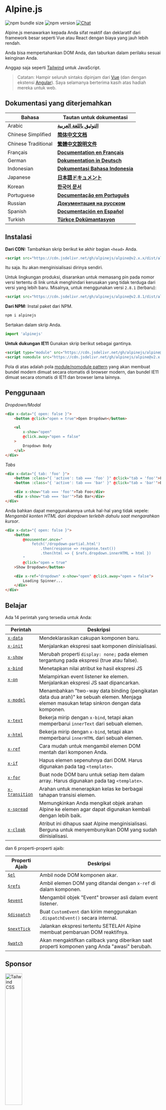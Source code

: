 # Alpine.js

![npm bundle size](https://img.shields.io/bundlephobia/minzip/alpinejs)
![npm version](https://img.shields.io/npm/v/alpinejs)
[![Chat](https://img.shields.io/badge/chat-on%20discord-7289da.svg?sanitize=true)](https://alpinejs.codewithhugo.com/chat/)

Alpine.js menawarkan kepada Anda sifat reaktif dan deklaratif dari framework besar seperti Vue atau React dengan biaya yang jauh lebih rendah.

Anda bisa mempertahankan DOM Anda, dan taburkan dalam perilaku sesuai keinginan Anda.

Anggap saja seperti [Tailwind](https://tailwindcss.com/) untuk JavaScript.

> Catatan: Hampir seluruh sintaks dipinjam dari [Vue](https://vuejs.org/) (dan dengan ekstensi [Angular](https://angularjs.org/)). Saya selamanya berterima kasih atas hadiah mereka untuk web.

## Dokumentasi yang diterjemahkan

| Bahasa | Tautan untuk dokumentasi |
| --- | --- |
| Arabic | [**التوثيق باللغة العربية**](./README.ar.md) |
| Chinese Simplified | [**简体中文文档**](./README.zh-CN.md) |
| Chinese Traditional | [**繁體中文說明文件**](./README.zh-TW.md) |
| Français | [**Documentation en Français**](./README.fr.md) |
| German | [**Dokumentation in Deutsch**](./README.de.md) |
| Indonesian | [**Dokumentasi Bahasa Indonesia**](./README.id.md) |
| Japanese | [**日本語ドキュメント**](./README.ja.md) |
| Korean | [**한국어 문서**](./README.ko.md) |
| Portuguese | [**Documentação em Português**](./README.pt.md) |
| Russian | [**Документация на русском**](./README.ru.md) |
| Spanish | [**Documentación en Español**](./README.es.md) |
| Turkish | [**Türkçe Dokümantasyon**](./README.tr.md) |

## Instalasi

**Dari CDN:** Tambahkan skrip berikut ke akhir bagian `<head>` Anda.
```html
<script src="https://cdn.jsdelivr.net/gh/alpinejs/alpine@v2.x.x/dist/alpine.min.js" defer></script>
```

Itu saja. Itu akan menginisialisasi dirinya sendiri.

Untuk lingkungan produksi, disarankan untuk memasang pin pada nomor versi tertentu di link untuk menghindari kerusakan yang tidak terduga dari versi yang lebih baru. Misalnya, untuk menggunakan versi `2.8.1` (terbaru):
```html
<script src="https://cdn.jsdelivr.net/gh/alpinejs/alpine@v2.8.1/dist/alpine.min.js" defer></script>
```

**Dari NPM:** Instal paket dari NPM.
```js
npm i alpinejs
```

Sertakan dalam skrip Anda.
```js
import 'alpinejs'
```

**Untuk dukungan IE11** Gunakan skrip berikut sebagai gantinya.
```html
<script type="module" src="https://cdn.jsdelivr.net/gh/alpinejs/alpine@v2.x.x/dist/alpine.min.js"></script>
<script nomodule src="https://cdn.jsdelivr.net/gh/alpinejs/alpine@v2.x.x/dist/alpine-ie11.min.js" defer></script>
```

Pola di atas adalah pola [module/nomodule pattern](https://philipwalton.com/articles/deploying-es2015-code-in-production-today/) yang akan membuat bundel modern dimuat secara otomatis di browser modern, dan bundel IE11 dimuat secara otomatis di IE11 dan browser lama lainnya.

## Penggunaan

*Dropdown/Modal*
```html
<div x-data="{ open: false }">
    <button @click="open = true">Open Dropdown</button>

    <ul
        x-show="open"
        @click.away="open = false"
    >
        Dropdown Body
    </ul>
</div>
```

*Tabs*
```html
<div x-data="{ tab: 'foo' }">
    <button :class="{ 'active': tab === 'foo' }" @click="tab = 'foo'">Foo</button>
    <button :class="{ 'active': tab === 'bar' }" @click="tab = 'bar'">Bar</button>

    <div x-show="tab === 'foo'">Tab Foo</div>
    <div x-show="tab === 'bar'">Tab Bar</div>
</div>
```

Anda bahkan dapat menggunakannya untuk hal-hal yang tidak sepele: 
*Mengambil konten HTML dari dropdown terlebih dahulu saat mengarahkan kursor*.
```html
<div x-data="{ open: false }">
    <button
        @mouseenter.once="
            fetch('/dropdown-partial.html')
                .then(response => response.text())
                .then(html => { $refs.dropdown.innerHTML = html })
        "
        @click="open = true"
    >Show Dropdown</button>

    <div x-ref="dropdown" x-show="open" @click.away="open = false">
        Loading Spinner...
    </div>
</div>
```

## Belajar

Ada 14 perintah yang tersedia untuk Anda:

| Perintah | Deskripsi |
| --- | --- |
| [`x-data`](#x-data) | Mendeklarasikan cakupan komponen baru. |
| [`x-init`](#x-init) | Menjalankan ekspresi saat komponen diinisialisasi. |
| [`x-show`](#x-show) | Merubah properti `display: none;` pada elemen tergantung pada ekspresi (true atau false). |
| [`x-bind`](#x-bind) | Menetapkan nilai atribut ke hasil ekspresi JS |
| [`x-on`](#x-on) | Melampirkan event listener ke elemen. Menjalankan ekspresi JS saat dipancarkan. |
| [`x-model`](#x-model) | Menambahkan "two-way data binding (pengikatan data dua arah)" ke sebuah elemen. Menjaga elemen masukan tetap sinkron dengan data komponen. |
| [`x-text`](#x-text) | Bekerja mirip dengan `x-bind`, tetapi akan memperbarui `innerText` dari sebuah elemen. |
| [`x-html`](#x-html) | Bekerja mirip dengan `x-bind`, tetapi akan memperbarui `innerHTML` dari sebuah elemen. |
| [`x-ref`](#x-ref) | Cara mudah untuk mengambil elemen DOM mentah dari komponen Anda. |
| [`x-if`](#x-if) | Hapus elemen sepenuhnya dari DOM. Harus digunakan pada tag `<template>`. |
| [`x-for`](#x-for) | Buat node DOM baru untuk setiap item dalam array. Harus digunakan pada tag `<template>`. |
| [`x-transition`](#x-transition) | Arahan untuk menerapkan kelas ke berbagai tahapan transisi elemen. |
| [`x-spread`](#x-spread) | Memungkinkan Anda mengikat objek arahan Alpine ke elemen agar dapat digunakan kembali dengan lebih baik. |
| [`x-cloak`](#x-cloak) | Atribut ini dihapus saat Alpine menginisialisasi. Berguna untuk menyembunyikan DOM yang sudah diinisialisasi. |

dan 6 properti-properti ajaib:

| Properti Ajaib | Deskripsi |
| --- | --- |
| [`$el`](#el) |  Ambil node DOM komponen akar. |
| [`$refs`](#refs) | Ambil elemen DOM yang ditandai dengan `x-ref` di dalam komponen. |
| [`$event`](#event) | Mengambil objek "Event" browser asli dalam event listener.  |
| [`$dispatch`](#dispatch) | Buat `CustomEvent` dan kirim menggunakan `.dispatchEvent()` secara internal. |
| [`$nextTick`](#nexttick) | Jalankan ekspresi tertentu SETELAH Alpine membuat pembaruan DOM reaktifnya. |
| [`$watch`](#watch) | Akan mengaktifkan callback yang diberikan saat properti komponen yang Anda "awasi" berubah. |


## Sponsor

<img width="33%" src="https://refactoringui.nyc3.cdn.digitaloceanspaces.com/tailwind-logo.svg" alt="Tailwind CSS">

**Ingin logo Anda di sini? [DM di Twitter](https://twitter.com/calebporzio)**

## Proyek Komunitas

* [AlpineJS Weekly Newsletter](https://alpinejs.codewithhugo.com/newsletter/)
* [Spruce (State Management)](https://github.com/ryangjchandler/spruce)
* [Turbolinks Adapter](https://github.com/SimoTod/alpine-turbolinks-adapter)
* [Alpine Magic Helpers](https://github.com/KevinBatdorf/alpine-magic-helpers)
* [Awesome Alpine](https://github.com/ryangjchandler/awesome-alpine)

### Perintah

---

### `x-data`

**Contoh:** `<div x-data="{ foo: 'bar' }">...</div>`

**Struktur:** `<div x-data="[object literal]">...</div>`

`x-data` mendeklarasikan cakupan komponen baru. Ini memberi tahu kerangka kerja untuk menginisialisasi komponen baru dengan objek data berikut.

Anggap saja seperti properti data dari komponen Vue.

**Ekstrak Logika Komponen**

Anda dapat mengekstrak data (dan perilaku) menjadi fungsi yang dapat digunakan kembali:

```html
<div x-data="dropdown()">
    <button x-on:click="open">Open</button>

    <div x-show="isOpen()" x-on:click.away="close">
        // Dropdown
    </div>
</div>

<script>
    function dropdown() {
        return {
            show: false,
            open() { this.show = true },
            close() { this.show = false },
            isOpen() { return this.show === true },
        }
    }
</script>
```

> **Untuk pengguna bundler**, perhatikan bahwa Alpine.js mengakses fungsi yang ada dalam cakupan global (`window`), Anda harus secara eksplisit menetapkan fungsi Anda ke `window` untuk menggunakannya dengan `x-data` misalnya `window.dropdown = function () {}` (ini karena dengan fungsi Webpack, Rollup, Parcel, dll. yang Anda tentukan akan secara default ke lingkup modul, bukan `window`).


Anda juga dapat mencampur beberapa objek data menggunakan penghancuran objek:

```html
<div x-data="{...dropdown(), ...tabs()}">
```

---

### `x-init`
**Contoh:** `<div x-data="{ foo: 'bar' }" x-init="foo = 'baz'"></div>`

**Struktur:** `<div x-data="..." x-init="[expression]"></div>`

`x-init` menjalankan ekspresi saat komponen diinisialisasi.

Jika Anda ingin menjalankan kode SETELAH Alpine telah melakukan pembaruan awal ke DOM (sesuatu seperti hook `mounted()` yang di VueJS), Anda dapat mengembalikan callback dari `x-init`, dan itu akan dijalankan setelah:

`x-init="() => { // kami memiliki akses ke status inisialisasi post-dom di sini // }"`

---

### `x-show`
**Contoh:** `<div x-show="open"></div>`

**Struktur:** `<div x-show="[expression]"></div>`

`x-show` mengubah gaya `display: none;` pada elemen tergantung apakah ekspresi ditetapkan ke `true` atau `false`.

**x-show.transition**

`x-show.transition` adalah API kenyamanan untuk membuat `x-show` Anda lebih menyenangkan menggunakan transisi CSS.

```html
<div x-show.transition="open">
    Konten ini akan ditransisikan masuk dan keluar.
</div>
```

| Perintah | Deskripsi |
| --- | --- |
| `x-show.transition` | Fade dan skala simultan. (opacity, scale: 0.95, timing-function: cubic-bezier(0.4, 0.0, 0.2, 1), duration-in: 150ms, duration-out: 75ms)
| `x-show.transition.in` | Hanya transisi masuk. |
| `x-show.transition.out` | Hanya transisi keluar. |
| `x-show.transition.opacity` | Hanya menggunakan fade saja. |
| `x-show.transition.scale` | Hanya menggunakan timbangan saja. |
| `x-show.transition.scale.75` | Sesuaikan transformasi skala CSS `transform: scale(.75)`. |
| `x-show.transition.duration.200ms` | Menyetel transisi "masuk" ke 200ms. Transisi "keluar" akan disetel menjadi setengahnya (100ms). |
| `x-show.transition.origin.top.right` | Sesuaikan asal transformasi CSS `transform-origin: top right`. |
| `x-show.transition.in.duration.200ms.out.duration.50ms` | Durasi berbeda untuk "masuk" dan "keluar". |

> Catatan: Semua pengubah transisi ini dapat digunakan bersama satu sama lain. Ini mungkin (meskipun konyol lol): `x-show.transition.in.duration.100ms.origin.top.right.opacity.scale.85.out.duration.200ms.origin.bottom.left.opacity.scale.95`

> Catatan: `x-show` akan menunggu setiap anak menyelesaikan transisi keluar. Jika Anda ingin mengabaikan perilaku ini, tambahkan modifer `.immediate`:
```html
<div x-show.immediate="open">
    <div x-show.transition="open">
</div>
```
---

### `x-bind`

> Catatan: Anda bebas menggunakan sintaks ":" yang lebih pendek: `:type = "..."`

**Contoh:** `<input x-bind:type="inputType">`

**Struktur:** `<input x-bind:[attribute]="[expression]">`

`x-bind` menyetel nilai atribut ke hasil ekspresi JavaScript. Ekspresi memiliki akses ke semua kunci objek data komponen, dan akan diperbarui setiap kali datanya diperbarui.

> Catatan: Binding atribut HANYA diperbarui ketika dependensinya diperbarui. Framework ini cukup pintar untuk mengamati perubahan data dan mendeteksi binding mana yang mempedulikannya.

**`x-bind` untuk atribut kelas**

`x-bind` berperilaku sedikit berbeda saat mengikat ke atribut class.

Untuk kelas, Anda meneruskan objek yang kuncinya adalah nama kelas, dan nilai adalah ekspresi boolean untuk menentukan apakah nama kelas tersebut diterapkan atau tidak.

Sebagai contoh:
`<div x-bind:class="{ 'hidden': foo }"></div>`

Dalam contoh ini, kelas "hidden" hanya akan diterapkan jika nilai atribut data `foo` adalah `true`.

**`x-bind` untuk atribut boolean**

`x-bind` mendukung atribut boolean dengan cara yang sama seperti atribut nilai, menggunakan variabel sebagai kondisi atau ekspresi JavaScript apa pun yang menghasilkan `true` atau `false`.

Sebagai contoh:
```html
<!-- Given: -->
<button x-bind:disabled="myVar">Click me</button>

<!-- When myVar == true: -->
<button disabled="disabled">Click me</button>

<!-- When myVar == false: -->
<button>Click me</button>
```

Ini akan menambah atau menghapus atribut `disabled` ketika `myVar` masing-masing bernilai `true` atau `false`.

Atribut Boolean didukung sesuai dengan [HTML spesifikasi](https://html.spec.whatwg.org/multipage/indices.html#attributes-3:boolean-attribute), sebagai contoh `disabled`, `readonly`, `required`, `checked`, `hidden`, `selected`, `open`, dll.

**pengubah `.camel`**

**Contoh:** `<svg x-bind:view-box.camel="viewBox">`

Pengubah `camel` akan mengikat kasus unta yang setara dengan nama atribut. Dalam contoh di atas, nilai `viewBox` akan terikat pada atribut `viewBox` sebagai lawan dari atribut `view-box`.

---

### `x-on`

> Catatan: Anda bebas menggunakan sintaks "@" yang lebih pendek: `@click="..."`

**Contoh:** `<button x-on:click="foo = 'bar'"></button>`

**Struktur:** `<button x-on:[event]="[expression]"></button>`

`x-on` melampirkan event listener ke elemen tempatnya dideklarasikan. Saat peristiwa itu dipancarkan, ekspresi JavaScript disetel sebagai nilainya dijalankan.

Jika ada data yang diubah dalam ekspresi, atribut elemen yang lain "bound" ke data ini, akan diperbarui.

> Catatan: Anda juga dapat menentukan nama fungsi JavaScript

**Contoh:** `<button x-on:click="myFunction"></button>`

Ini sama dengan: `<button x-on:click="myFunction($event)"></button>`

**pengubah `keydown`**

**Contoh:** `<input type="text" x-on:keydown.escape="open = false">`

Anda dapat menentukan kunci tertentu untuk didengarkan menggunakan pengubah keydown yang ditambahkan ke perintah `x-on: keydown`. Perhatikan bahwa pengubah adalah versi nilai `Event.key` berbasis kebab.

Contoh: `enter`, `escape`, `arrow-up`, `arrow-down`

> Catatan: Anda juga dapat mendengarkan kombinasi tombol pengubah sistem seperti: `x-on:keydown.cmd.enter="foo"`

**pengubah `.away`**

**Contoh:** `<div x-on:click.away="showModal = false"></div>`

Saat pengubah `.away` ada, pengendali kejadian hanya akan dijalankan ketika kejadian berasal dari sumber selain dirinya sendiri, atau turunannya.

Ini berguna untuk menyembunyikan dropdown dan modals saat pengguna mengkliknya.

**pengubah `.prevent`**

**Contoh:** `<input type="checkbox" x-on:click.prevent>`

Menambahkan `.prevent` ke pemroses acara akan memanggil `preventDefault` pada acara yang dipicu. Dalam contoh di atas, ini berarti kotak centang tidak akan benar-benar dicentang ketika pengguna mengkliknya.

**pengubah `.stop`**

**Contoh:** `<div x-on:click="foo = 'bar'"><button x-on:click.stop></button></div>`

Menambahkan `.stop` ke event listener akan memanggil `stopPropagation` pada event yang dipicu. Dalam contoh di atas, ini berarti peristiwa "click" tidak akan menggelembung dari tombol ke luar `<div>`. Atau dengan kata lain, saat pengguna mengklik tombol, `foo` tidak akan disetel ke `'bar'`.

**pengubah `.self`**

**Contoh:** `<div x-on:click.self="foo = 'bar'"><button></button></div>`

Menambahkan `.self` ke pemroses acara hanya akan memicu penangan jika `$event.target` adalah elemen itu sendiri. Dalam contoh di atas, ini berarti peristiwa "klik" yang menggelembung dari tombol ke luar `<div>` **tidak akan** menjalankan penangan.

**pengubah `.window`**

**Contoh:** `<div x-on:resize.window="isOpen = window.outerWidth > 768 ? false : open"></div>`

Menambahkan `.window` ke event listener akan menginstal listener di objek global window, bukan di simpul DOM tempat ia dideklarasikan. Ini berguna ketika Anda ingin mengubah status komponen ketika sesuatu berubah dengan jendela, seperti acara pengubahan ukuran. Dalam contoh ini, ketika jendela tumbuh lebih besar dari lebar 768 piksel, kami akan menutup modal / dropdown, jika tidak, pertahankan status yang sama.

>Catatan: Anda juga bisa menggunakan pengubah `.document` untuk melampirkan listener ke `dokumen`, bukan `window`

**pengubah `.once`**

**Contoh:** `<button x-on:mouseenter.once="fetchSomething()"></button>`

Menambahkan pengubah `.once` ke event listener akan memastikan bahwa listener hanya akan ditangani satu kali. Ini berguna untuk hal-hal yang hanya ingin Anda lakukan sekali, seperti mengambil sebagian HTML dan semacamnya.

**pengubah `.passive`**

**Contoh:** `<button x-on:mousedown.passive="interactive = true"></button>`

Menambahkan `.passive` modifier ke event listener akan membuat pemroses menjadi pasif, yang berarti `preventDefault()` tidak akan berfungsi pada acara apa pun yang sedang diproses, hal ini dapat membantu, misalnya dengan kinerja scroll pada perangkat sentuh.

**pengubah `.debounce`**

**Contoh:** `<input x-on:input.debounce="fetchSomething()">`

Pengubah `debounce` memungkinkan Anda untuk "melepaskan" pengendali event. Dengan kata lain, event handler TIDAK akan berjalan hingga waktu tertentu berlalu sejak event terakhir yang diaktifkan. Saat penangan siap dipanggil, pemanggilan penangan terakhir akan dijalankan.

Waktu "tunggu" debounce default adalah 250 milidetik.

Jika Anda ingin menyesuaikan ini, Anda dapat menentukan waktu tunggu khusus seperti:

```
<input x-on:input.debounce.750="fetchSomething()">
<input x-on:input.debounce.750ms="fetchSomething()">
```

**pengubah `.camel`**

**Contoh:** `<input x-on:event-name.camel="doSomething()">`

Pengubah `camel` akan melampirkan pendengar acara untuk nama acara yang setara dengan kasus unta. Dalam contoh di atas, ekspresi akan dievaluasi ketika event `eventName` diaktifkan pada elemen.

---

### `x-model`
**Contoh:** `<input type="text" x-model="foo">`

**Struktur:** `<input type="text" x-model="[data item]">`

`x-model` menambahkan "pengikatan data dua arah" ke elemen. Dengan kata lain, nilai elemen input akan tetap sinkron dengan nilai item data komponen.

> Catatan: `x-model` cukup pintar untuk mendeteksi perubahan pada input teks, kotak centang, tombol radio, textarea, pemilihan, dan beberapa pilihan. Ini harus berperilaku [seperti Vue](https://vuejs.org/v2/guide/forms.html) dalam skenario tersebut.

**pengubah `.number`**
**Contoh:** `<input x-model.number="age">`

Pengubah angka akan mengubah nilai input menjadi angka. Jika nilai tidak dapat diurai sebagai angka yang valid, nilai asli dikembalikan.

**pengubah `.debounce`**
**Contoh:** `<input x-model.debounce="search">`

Pengubah `debounce` memungkinkan Anda menambahkan "debounce" ke pembaruan nilai. Dengan kata lain, event handler TIDAK akan berjalan hingga waktu tertentu berlalu sejak event terakhir yang diaktifkan. Saat penangan siap dipanggil, pemanggilan penangan terakhir akan dijalankan.

Waktu "tunggu" debounce default adalah 250 milidetik.

Jika Anda ingin menyesuaikan ini, Anda dapat menentukan waktu tunggu khusus seperti:

```
<input x-model.debounce.750="search">
<input x-model.debounce.750ms="search">
```

---

### `x-text`
**Contoh:** `<span x-text="foo"></span>`

**Struktur:** `<span x-text="[expression]"`

`x-text` bekerja mirip dengan `x-bind`, kecuali memperbarui nilai atribut, itu akan memperbarui `innerText` dari sebuah elemen.

---

### `x-html`
**Contoh:** `<span x-html="foo"></span>`

**Struktur:** `<span x-html="[expression]"`

`x-html` bekerja mirip dengan `x-bind`, kecuali untuk memperbarui nilai atribut, itu akan memperbarui `innerHTML` dari sebuah elemen.

> :warning: **Hanya gunakan pada konten tepercaya dan jangan pernah pada konten yang disediakan pengguna.** :warning:
>
> Merender HTML secara dinamis dari pihak ketiga dapat dengan mudah menyebabkan kerentanan [XSS](https://developer.mozilla.org/en-US/docs/Glossary/Cross-site_scripting).

---

### `x-ref`
**Contoh:** `<div x-ref="foo"></div><button x-on:click="$refs.foo.innerText = 'bar'"></button>`

**Struktur:** `<div x-ref="[ref name]"></div><button x-on:click="$refs.[ref name].innerText = 'bar'"></button>`

`x-ref` menyediakan cara mudah untuk mengambil elemen DOM mentah dari komponen Anda. Dengan menyetel atribut `x-ref` pada sebuah elemen, Anda membuatnya tersedia untuk semua penangan kejadian di dalam sebuah objek yang disebut `$refs`.

Ini adalah alternatif yang berguna untuk menyetel id dan menggunakan `document.querySelector` di semua tempat.

> Catatan: Anda juga dapat mengikat nilai dinamis untuk x-ref: `<span: x-ref = "item.id"> </span>` jika perlu.

---

### `x-if`
**Contoh:** `<template x-if="true"><div>Some Element</div></template>`

**Struktur:** `<template x-if="[expression]"><div>Some Element</div></template>`

Untuk kasus di mana `x-show` tidak cukup (`x-show` menyetel elemen ke `display: none` if false), `x-if` dapat digunakan untuk benar-benar menghapus elemen sepenuhnya dari DOM.

Penting bahwa `x-if` digunakan pada tag `<template></template>` karena Alpine tidak menggunakan DOM virtual. Implementasi ini memungkinkan Alpine untuk tetap bertahan dan menggunakan DOM asli untuk melakukan keajaibannya.

> Catatan: `x-if` harus memiliki root elemen tunggal di dalam tag `<template></template>`.

> Catatan: Saat menggunakan `template` di tag `svg`, Anda perlu menambahkan [polyfill](https://github.com/alpinejs/alpine/issues/637#issuecomment-654856538) yang harus dijalankan sebelum Alpine.js diinisialisasi.
---

### `x-for`
**Contoh:**
```html
<template x-for="item in items" :key="item">
    <div x-text="item"></div>
</template>
```

> Catatan: pengikat `:key` bersifat opsional, tetapi SANGAT disarankan.

`x-for` tersedia untuk kasus ketika Anda ingin membuat simpul DOM baru untuk setiap item dalam larik. Ini akan tampak mirip dengan `v-for` di Vue, dengan satu pengecualian yaitu harus ada di tag `template`, dan bukan elemen DOM biasa.

Jika Anda ingin mengakses indeks iterasi saat ini, gunakan sintaks berikut:

```html
<template x-for="(item, index) in items" :key="index">
    <!-- You can also reference "index" inside the iteration if you need. -->
    <div x-text="index"></div>
</template>
```

Jika Anda ingin mengakses objek array (kumpulan) dari iterasi, gunakan sintaks berikut:

```html
<template x-for="(item, index, collection) in items" :key="index">
    <!-- You can also reference "collection" inside the iteration if you need. -->
    <!-- Current item. -->
    <div x-text="item"></div>
    <!-- Same as above. -->
    <div x-text="collection[index]"></div>
    <!-- Previous item. -->
    <div x-text="collection[index - 1]"></div>
</template>
```

> Catatan: `x-for` harus memiliki root elemen tunggal di dalam tag `<template></template>`.

> Catatan: Saat menggunakan `template` di tag `svg`, Anda perlu menambahkan [polyfill](https://github.com/alpinejs/alpine/issues/637#issuecomment-654856538) yang harus dijalankan sebelum Alpine.js diinisialisasi.

#### Nesting `x-for`s
Anda dapat melapisi pengulangan `x-for`, tetapi Anda HARUS membungkus setiap pengulangan dalam sebuah elemen. Sebagai contoh:

```html
<template x-for="item in items">
    <div>
        <template x-for="subItem in item.subItems">
            <div x-text="subItem"></div>
        </template>
    </div>
</template>
```

#### Iterasi dalam rentang tertentu

Alpine mendukung sintaks `i in n`, di mana `n` adalah bilangan bulat, memungkinkan Anda untuk melakukan iterasi pada rentang elemen yang tetap.

```html
<template x-for="i in 10">
    <span x-text="i"></span>
</template>
```

---

### `x-transition`
**Contoh:**
```html
<div
    x-show="open"
    x-transition:enter="transition ease-out duration-300"
    x-transition:enter-start="opacity-0 transform scale-90"
    x-transition:enter-end="opacity-100 transform scale-100"
    x-transition:leave="transition ease-in duration-300"
    x-transition:leave-start="opacity-100 transform scale-100"
    x-transition:leave-end="opacity-0 transform scale-90"
>...</div>
```

```html
<template x-if="open">
    <div
        x-transition:enter="transition ease-out duration-300"
        x-transition:enter-start="opacity-0 transform scale-90"
        x-transition:enter-end="opacity-100 transform scale-100"
        x-transition:leave="transition ease-in duration-300"
        x-transition:leave-start="opacity-100 transform scale-100"
        x-transition:leave-end="opacity-0 transform scale-90"
    >...</div>
</template>
```

> Contoh di atas menggunakan kelas dari [Tailwind CSS](https://tailwindcss.com)

Alpine menawarkan 6 arahan transisi berbeda untuk menerapkan kelas ke berbagai tahap transisi elemen antara status "tersembunyi" dan "ditampilkan". Arahan ini bekerja dengan `x-show` DAN `x-if`.

Ini berperilaku persis seperti arahan transisi VueJs, kecuali mereka memiliki nama yang berbeda dan lebih masuk akal:

| Perintah | Deskripsi |
| --- | --- |
| `:enter` | Diterapkan selama seluruh fase masuk. |
| `:enter-start` | Ditambahkan sebelum elemen dimasukkan, dihapus satu bingkai setelah elemen dimasukkan. |
| `:enter-end` | Menambahkan satu bingkai setelah elemen dimasukkan (pada saat yang sama `enter-start` dihapus), dihapus ketika transisi / animasi selesai.
| `:leave` | Diterapkan selama seluruh fase keluar. |
| `:leave-start` | Ditambahkan segera ketika transisi keluar dipicu, dihapus setelah satu frame. |
| `:leave-end` | Ditambahkan satu frame setelah transisi keluar dipicu (pada saat yang sama `leave-start` dihapus), dihapus ketika transisi / animasi selesai.

---

### `x-spread`
**Contoh:**
```html
<div x-data="dropdown()">
    <button x-spread="trigger">Open Dropdown</button>

    <span x-spread="dialogue">Dropdown Contents</span>
</div>

<script>
    function dropdown() {
        return {
            open: false,
            trigger: {
                ['@click']() {
                    this.open = true
                },
            },
            dialogue: {
                ['x-show']() {
                    return this.open
                },
                ['@click.away']() {
                    this.open = false
                },
            }
        }
    }
</script>
```

`x-spread` memungkinkan Anda untuk mengekstrak binding Alpine sebuah elemen menjadi objek yang dapat digunakan kembali.

Kunci objek adalah arahan (Bisa berupa arahan apa pun termasuk pengubah), dan nilainya adalah callback untuk dievaluasi oleh Alpine.

> Catatan: Ada beberapa peringatan untuk x-spread:
> - Jika direktif yang menjadi "spread" adalah `x-for`, Anda harus mengembalikan string ekspresi normal dari callback. Misalnya: `['x-for'] () {return 'item in items'}`.
> - `x-data` dan `x-init` tidak dapat digunakan di dalam objek "spread"

---

### `x-cloak`
**Contoh:** `<div x-data="{}" x-cloak></div>`

`x-cloak` atribut dihapus dari elemen saat Alpine menginisialisasi. Ini berguna untuk menyembunyikan DOM yang telah diinisialisasi sebelumnya. Biasanya untuk menambahkan gaya global berikut agar ini berfungsi:

```html
<style>
    [x-cloak] { display: none; }
</style>
```

### Properti Ajaib

> Dengan pengecualian `$el`, properti ajaib tidak tersedia dalam `x-data` karena komponen belum diinisialisasi.

---

### `$el`
**Contoh:**
```html
<div x-data>
    <button @click="$el.innerHTML = 'foo'">Replace me with "foo"</button>
</div>
```

`$el` adalah properti ajaib yang bisa digunakan untuk mengambil simpul DOM komponen akar.

### `$refs`
**Contoh:**
```html
<span x-ref="foo"></span>

<button x-on:click="$refs.foo.innerText = 'bar'"></button>
```

`$refs` adalah properti ajaib yang bisa digunakan untuk mengambil elemen DOM yang ditandai dengan `x-ref` di dalam komponen. Ini berguna saat Anda perlu memanipulasi elemen DOM secara manual.

---

### `$event`
**Contoh:**
```html
<input x-on:input="alert($event.target.value)">
```

`$event` adalah properti ajaib yang bisa digunakan dalam event listener untuk mengambil objek "Event" dari browser asli.

> Catatan: Properti $event hanya tersedia dalam ekspresi DOM.

If you need to access $event inside of a JavaScript function you can pass it in directly:

`<button x-on:click="myFunction($event)"></button>`

---

### `$dispatch`
**Contoh:**
```html
<div @custom-event="console.log($event.detail.foo)">
    <button @click="$dispatch('custom-event', { foo: 'bar' })">
    <!-- When clicked, will console.log "bar" -->
</div>
```

**Catatan tentang Propagasi Peristiwa**

Perhatikan bahwa, karena [peristiwa menggelegak](https://en.wikipedia.org/wiki/Event_bubbling), saat Anda perlu merekam peristiwa yang dikirim dari node yang berada di bawah hierarki bersarang yang sama, Anda harus menggunakan pengubah [`.window`](https://github.com/alpinejs/alpine#x-on) :

**Contoh:**

```html
<div x-data>
    <span @custom-event="console.log($event.detail.foo)"></span>
    <button @click="$dispatch('custom-event', { foo: 'bar' })">
<div>
```

> Ini tidak akan berfungsi karena saat `custom-event` dikirim, itu akan disebarkan ke leluhur yang sama, `div`.

**Pengiriman ke Komponen**

Anda juga dapat memanfaatkan teknik sebelumnya untuk membuat komponen Anda saling berhubungan:

**Contoh:**

```html
<div x-data @custom-event.window="console.log($event.detail)"></div>

<button x-data @click="$dispatch('custom-event', 'Hello World!')">
<!-- Saat diklik, akan console.log "Hello World!". -->
```

`$dispatch` adalah jalan pintas untuk membuat `CustomEvent` dan mengirimkannya menggunakan `.dispatchEvent()` secara internal. Ada banyak kasus penggunaan yang baik untuk meneruskan data di sekitar dan di antara komponen menggunakan peristiwa khusus. [Baca di sini](https://developer.mozilla.org/en-US/docs/Web/Guide/Events/Creating_and_triggering_events) untuk informasi lebih lanjut tentang sistem `CustomEvent` yang mendasari di browser.

Anda akan melihat bahwa setiap data yang diteruskan sebagai parameter kedua ke `$dispatch('some-event', { some: 'data' })`, tersedia melalui properti "detail" event baru: $ event.detail.some. Melampirkan data peristiwa khusus ke properti .detail adalah praktik standar untuk `CustomEvents` di browser. [Baca di sini](https://developer.mozilla.org/en-US/docs/Web/API/CustomEvent/detail) untuk info lebih lanjut.

Anda juga dapat menggunakan `$dispatch()` untuk memicu pembaruan data untuk binding `x-model`. Sebagai contoh:

```html
<div x-data="{ foo: 'bar' }">
    <span x-model="foo">
        <button @click="$dispatch('input', 'baz')">
        <!-- After the button is clicked, `x-model` will catch the bubbling "input" event, and update foo to "baz". -->
    </span>
</div>
```

> Catatan: Properti $dispatch hanya tersedia dalam ekspresi DOM.

Jika Anda perlu mengakses $dispatch di dalam fungsi JavaScript, Anda dapat mengirimkannya secara langsung:

`<button x-on:click="myFunction($dispatch)"></button>`

---

### `$nextTick`
**Contoh:**
```html
<div x-data="{ fruit: 'apple' }">
    <button
        x-on:click="
            fruit = 'pear';
            $nextTick(() => { console.log($event.target.innerText) });
        "
        x-text="fruit"
    ></button>
</div>
```

`$nextTick` adalah properti ajaib yang memungkinkan Anda untuk hanya mengeksekusi ekspresi tertentu SETELAH Alpine melakukan pembaruan DOM reaktifnya. Ini berguna pada saat Anda ingin berinteraksi dengan status DOM SETELAH itu tercermin setiap pembaruan data yang Anda buat.

---

### `$watch`
**Contoh:**
```html
<div x-data="{ open: false }" x-init="$watch('open', value => console.log(value))">
    <button @click="open = ! open">Toggle Open</button>
</div>
```

Anda bisa "menonton" properti komponen dengan metode ajaib $watch. Dalam contoh di atas, ketika tombol diklik dan `buka` diubah, callback yang disediakan akan aktif dan `console.log` nilai baru.

## Keamanan
Jika Anda menemukan kerentanan keamanan, silakan kirim email ke [calebporzio@gmail.com]()

Alpine mengandalkan implementasi kustom yang menggunakan objek Function untuk mengevaluasi arahannya. Meskipun lebih aman daripada `eval()`, penggunaannya dilarang di beberapa lingkungan, seperti Aplikasi Google Chrome, menggunakan Kebijakan Keamanan Konten yang membatasi.

Jika Anda menggunakan Alpine di situs web yang berurusan dengan data sensitif dan membutuhkan [CSP](https://csp.withgoogle.com/docs/strict-csp.html), Anda perlu menyertakan `unsafe-eval` dalam kebijakan Anda. Kebijakan kuat yang dikonfigurasi dengan benar akan membantu melindungi pengguna Anda saat menggunakan data pribadi atau keuangan.

Karena kebijakan berlaku untuk semua skrip di halaman Anda, penting agar pustaka eksternal lain yang termasuk dalam situs web ditinjau dengan cermat untuk memastikan bahwa mereka dapat dipercaya dan tidak akan menimbulkan kerentanan Cross Site Scripting baik menggunakan fungsi `eval()` atau memanipulasi DOM untuk memasukkan kode berbahaya ke halaman Anda.

## Tujuan selanjutnya di V3
* Pindah dari `x-ref` ke `ref` untuk paritas Vue?
* Menambahkan `Alpine.directive()`
* Menambahkan `Alpine.component('foo', {...})` (Dengan metode ajaib `__init()`)
* Mengirim peristiwa Alpine untuk "loaded", "transition-start", dll ... ([#299](https://github.com/alpinejs/alpine/pull/299)) ?
* Menghapus "object" (dan array) sintaks dari `x-bind:class="{ 'foo': true }"` ([#236](https://github.com/alpinejs/alpine/pull/236) untuk menambah dukungan untuk sintaks objek untuk atribut `style`)
* Memperbaiki `x-for` reaktivitas mutasi ([#165](https://github.com/alpinejs/alpine/pull/165))
* Menambahkan "deep watching" dukungan di V3 ([#294](https://github.com/alpinejs/alpine/pull/294))
* Menambahkan jalan pintas `$el`
* Perubahan `@click.away` ke `@click.outside`?

## Lisensi

hak cipta © 2019-2021 Caleb Porzio dan kontributor

Berlisensi di bawah lisensi MIT, lihat [LICENSE.md](LICENSE.md) untuk detailnya.
